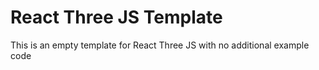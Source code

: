 # React Three JS Template

This is an empty template for React Three JS with no additional example code
